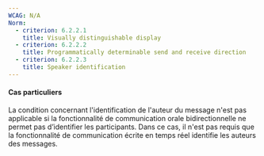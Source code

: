 ```yaml
---
WCAG: N/A 
Norm:
  - criterion: 6.2.2.1
    title: Visually distinguishable display
  - criterion: 6.2.2.2
    title: Programmatically determinable send and receive direction
  - criterion: 6.2.2.3
    title: Speaker identification
---
```


#### Cas particuliers

La condition concernant l'identification de l'auteur du message n'est pas applicable si la fonctionnalité de communication orale bidirectionnelle ne permet pas d’identifier les participants. Dans ce cas, il n'est pas requis que la fonctionnalité de communication écrite en temps réel identifie les auteurs des messages.